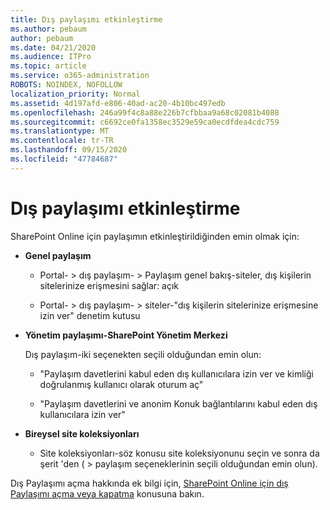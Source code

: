 ```yaml
---
title: Dış paylaşımı etkinleştirme
ms.author: pebaum
author: pebaum
ms.date: 04/21/2020
ms.audience: ITPro
ms.topic: article
ms.service: o365-administration
ROBOTS: NOINDEX, NOFOLLOW
localization_priority: Normal
ms.assetid: 4d197afd-e806-40ad-ac20-4b10bc497edb
ms.openlocfilehash: 246a99f4c8a88e226b7cfbbaa9a68c02081b4088
ms.sourcegitcommit: c6692ce0fa1358ec3529e59ca0ecdfdea4cdc759
ms.translationtype: MT
ms.contentlocale: tr-TR
ms.lasthandoff: 09/15/2020
ms.locfileid: "47784687"
---
```

# <a name="enable-external-sharing"></a>Dış paylaşımı etkinleştirme

 SharePoint Online için paylaşımın etkinleştirildiğinden emin olmak için:
  
- **Genel paylaşım**
    
  - Portal- \> dış paylaşım- \> Paylaşım genel bakış-siteler, dış kişilerin sitelerinize erişmesini sağlar: açık
    
  - Portal- \> dış paylaşım- \> siteler-"dış kişilerin sitelerinize erişmesine izin ver" denetim kutusu
    
- **Yönetim paylaşımı-SharePoint Yönetim Merkezi**
    
    Dış paylaşım-iki seçenekten seçili olduğundan emin olun:
    
  - "Paylaşım davetlerini kabul eden dış kullanıcılara izin ver ve kimliği doğrulanmış kullanıcı olarak oturum aç"
    
  - "Paylaşım davetlerini ve anonim Konuk bağlantılarını kabul eden dış kullanıcılara izin ver"
    
- **Bireysel site koleksiyonları**
    
  - Site koleksiyonları-söz konusu site koleksiyonunu seçin ve sonra da şerit 'den ( \> paylaşım seçeneklerinin seçili olduğundan emin olun).
    
Dış Paylaşımı açma hakkında ek bilgi için, [SharePoint Online için dış Paylaşımı açma veya kapatma](https://go.microsoft.com/fwlink/?linkid=2047681&amp;clcid=0x409) konusuna bakın.
  

